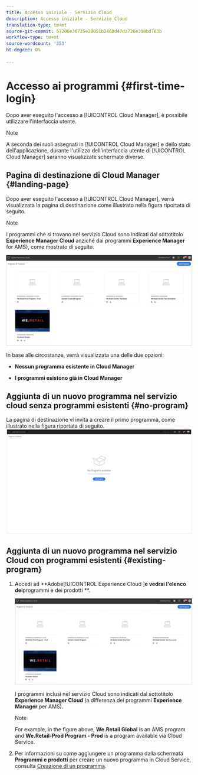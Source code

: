 ```yaml
---
title: Accesso iniziale - Servizio Cloud
description: Accesso iniziale - Servizio Cloud
translation-type: tm+mt
source-git-commit: 57206e36725e28051b2468d47da726e318bd763b
workflow-type: tm+mt
source-wordcount: '253'
ht-degree: 0%

---
```



# Accesso ai programmi {#first-time-login}

Dopo aver eseguito l&#39;accesso a [!UICONTROL Cloud Manager], è possibile utilizzare l&#39;interfaccia utente.

>[!NOTE]
>
>A seconda dei ruoli assegnati in [!UICONTROL Cloud Manager] e dello stato dell&#39;applicazione, durante l&#39;utilizzo dell&#39;interfaccia utente di [!UICONTROL Cloud Manager] saranno visualizzate schermate diverse.

## Pagina di destinazione di Cloud Manager {#landing-page}

Dopo aver eseguito l&#39;accesso a [!UICONTROL Cloud Manager], verrà visualizzata la pagina di destinazione come illustrato nella figura riportata di seguito.

>[!NOTE]
>
>I programmi che si trovano nel servizio Cloud sono indicati dal sottotitolo **Experience Manager Cloud** anziché dai programmi **Experience Manager** for AMS), come mostrato di seguito.

![](assets/first_timelogin1.png)


In base alle circostanze, verrà visualizzata una delle due opzioni:

* **Nessun programma esistente in Cloud Manager**

* **I programmi esistono già in Cloud Manager**

## Aggiunta di un nuovo programma nel servizio cloud senza programmi esistenti {#no-program}


La pagina di destinazione vi invita a creare il primo programma, come illustrato nella figura riportata di seguito.
![](assets/first_timelogin0.png)


## Aggiunta di un nuovo programma nel servizio Cloud con programmi esistenti {#existing-program}


1. Accedi ad **Adobe[!UICONTROL Experience Cloud ]**e vedrai l&#39;elenco dei**programmi e dei prodotti **.

   ![](assets/first_timelogin1.png)

   I programmi inclusi nel servizio Cloud sono indicati dal sottotitolo **Experience Manager Cloud** (a differenza dei programmi **Experience Manager** per AMS).

   >[!NOTE]
   >For example, in the figure above, **We.Retail Global** is an AMS program and **We.Retail-Prod Program - Prod** is a program available via Cloud Service.

1. Per informazioni su come aggiungere un programma dalla schermata **Programmi e prodotti** per creare un nuovo programma in Cloud Service, consulta [Creazione di un programma](/help/onboarding/getting-access-to-aem-in-cloud/creating-a-program.md).


